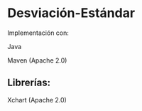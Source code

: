 # Desviación-Estándar
Implementación con:

Java

Maven (Apache 2.0)


## Librerías:

Xchart (Apache 2.0)
